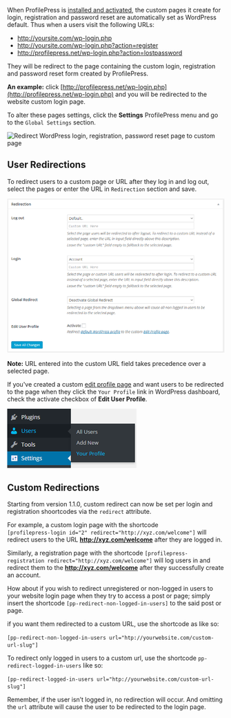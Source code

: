 When ProfilePress is [installed and activated](../installation.md), the custom pages it create for login, registration and password reset are automatically set as WordPress default. Thus when a users visit the following URLs:


* http://yoursite.com/wp-login.php
* http://yoursite.com/wp-login.php?action=register
* http://profilepress.net/wp-login.php?action=lostpassword


They will be redirect to the page containing the custom login, registration and password reset form created by ProfilePress.


**An example:** click [http://profilepress.net/wp-login.php](http://profilepress.net/wp-login.php) and you will be redirected to the website custom login page.


To alter these pages settings, click the **Settings** ProfilePress menu and go to the `Global Settings` section.

![Redirect WordPress login, registration, password reset page to custom page](https://profilepress-523b.kxcdn.com/wp-content/uploads/2015/01/make-custom-pages-default.png)


## User Redirections

To redirect users to a custom page or URL after they log in and log out, select the pages or enter the URL in `Redirection` section and save.

![Login, logout and edit-profile redirect](img/user-redirection.png)

**Note:** URL entered into the custom URL field takes precedence over a selected page.

If you've created a custom [edit profile page](../build/edit-profile.md) and want users to be redirected to the page when they click the `Your Profile` link in WordPress dashboard, check the activate checkbox of **Edit User Profile**.

![WordPress default profile link](img/wp-default-profile.png)


## Custom Redirections

Starting from version 1.1.0, custom redirect can now be set per login and registration shoortcodes via the `redirect` attribute.


For example, a custom login page with the shortcode  
`[profilepress-login id="2" redirect="http://xyz.com/welcome"]` will redirect users to the URL **http://xyz.com/welcome** after they are logged in.


Similarly, a registration page with the shortcode `[profilepress-registration redirect="http://xyz.com/welcome"]` will log users in and redirect them to the **http://xyz.com/welcome** after they successfully create an account.


How about if you wish to redirect unregistered or non-logged in users to your website login page when they try to access a post or page; simply insert the shortcode `[pp-redirect-non-logged-in-users]` to the said post or page.


if you want them redirected to a custom URL, use the shortcode as like so:

`[pp-redirect-non-logged-in-users url="htp://yourwebsite.com/custom-url-slug"]`


To redirect only logged in users to a custom url, use the shortcode `pp-redirect-logged-in-users` like so:


`[pp-redirect-logged-in-users url="htp://yourwebsite.com/custom-url-slug"]`


Remember, if the user isn’t logged in, no redirection will occur. And omitting the `url` attribute will cause the user to be redirected to the login page.

